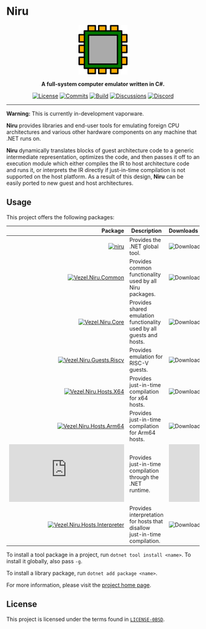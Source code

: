 # Niru

<div align="center">
    <img src="niru.svg"
         width="128" />
</div>

<p align="center">
    <strong>
        A full-system computer emulator written in C#.
    </strong>
</p>

<div align="center">

[![License](https://img.shields.io/github/license/vezel-dev/niru?color=brown)](LICENSE-0BSD)
[![Commits](https://img.shields.io/github/commit-activity/m/vezel-dev/niru/master?label=commits&color=slateblue)](https://github.com/vezel-dev/niru/commits/master)
[![Build](https://img.shields.io/github/workflow/status/vezel-dev/niru/Build/master)](https://github.com/vezel-dev/niru/actions/workflows/build.yml)
[![Discussions](https://img.shields.io/github/discussions/vezel-dev/niru?color=teal)](https://github.com/vezel-dev/niru/discussions)
[![Discord](https://img.shields.io/discord/960716713136095232?color=peru&label=discord)](https://discord.gg/SdBCrRuNxY)

</div>

---

**Warning:** This is currently in-development vaporware.

**Niru** provides libraries and end-user tools for emulating foreign CPU
architectures and various other hardware components on any machine that .NET
runs on.

**Niru** dynamically translates blocks of guest architecture code to a generic
intermediate representation, optimizes the code, and then passes it off to an
execution module which either compiles the IR to host architecture code and runs
it, or interprets the IR directly if just-in-time compilation is not supported
on the host platform. As a result of this design, **Niru** can be easily ported
to new guest and host architectures.

## Usage

This project offers the following packages:

| Package | Description | Downloads |
| -: | - | :- |
| [![niru][cli-img]][cli-pkg] | Provides the .NET global tool. | ![Downloads][cli-dls] |
| [![Vezel.Niru.Common][common-img]][common-pkg] | Provides common functionality used by all Niru packages. | ![Downloads][common-dls] |
| [![Vezel.Niru.Core][core-img]][core-pkg] | Provides shared emulation functionality used by all guests and hosts. | ![Downloads][core-dls] |
| [![Vezel.Niru.Guests.Riscv][guests-riscv-img]][guests-riscv-pkg] | Provides emulation for RISC-V guests. | ![Downloads][guests-riscv-dls] |
| [![Vezel.Niru.Hosts.X64][hosts-x64-img]][hosts-x64-pkg] | Provides just-in-time compilation for x64 hosts. | ![Downloads][hosts-x64-dls] |
| [![Vezel.Niru.Hosts.Arm64][hosts-arm64-img]][hosts-arm64-pkg] | Provides just-in-time compilation for Arm64 hosts. | ![Downloads][hosts-arm64-dls] |
| [![Vezel.Niru.Hosts.Cil][hosts-cil-img]][hosts-cil-pkg] | Provides just-in-time compilation through the .NET runtime. | ![Downloads][hosts-cil-dls] |
| [![Vezel.Niru.Hosts.Interpreter][hosts-interpreter-img]][hosts-interpreter-pkg] | Provides interpretation for hosts that disallow just-in-time compilation. | ![Downloads][hosts-interpreter-dls] |

[cli-pkg]: https://www.nuget.org/packages/niru
[common-pkg]: https://www.nuget.org/packages/Vezel.Niru.Common
[core-pkg]: https://www.nuget.org/packages/Vezel.Niru.Core
[guests-riscv-pkg]: https://www.nuget.org/packages/Vezel.Niru.Guests.Riscv
[hosts-x64-pkg]: https://www.nuget.org/packages/Vezel.Niru.Hosts.X64
[hosts-arm64-pkg]: https://www.nuget.org/packages/Vezel.Niru.Hosts.Arm64
[hosts-cil-pkg]: https://www.nuget.org/packages/Vezel.Niru.Hosts.Cil
[hosts-interpreter-pkg]: https://www.nuget.org/packages/Vezel.Niru.Hosts.Interpreter

[cli-img]: https://img.shields.io/nuget/v/niru?label=niru
[common-img]: https://img.shields.io/nuget/v/Vezel.Niru.Common?label=Vezel.Niru.Common
[core-img]: https://img.shields.io/nuget/v/Vezel.Niru.Core?label=Vezel.Niru.Core
[guests-riscv-img]: https://img.shields.io/nuget/v/Vezel.Niru.Guests.Riscv?label=Vezel.Niru.Guests.Riscv
[hosts-x64-img]: https://img.shields.io/nuget/v/Vezel.Niru.Hosts.X64?label=Vezel.Niru.Hosts.X64
[hosts-arm64-img]: https://img.shields.io/nuget/v/Vezel.Niru.Hosts.Arm64?label=Vezel.Niru.Hosts.Arm64
[hosts-cil-img]: https://img.shields.io/nuget/v/Vezel.Niru.Hosts.Cil?label=Vezel.Niru.Hosts.Cil
[hosts-interpreter-img]: https://img.shields.io/nuget/v/Vezel.Niru.Hosts.Interpreter?label=Vezel.Niru.Hosts.Interpreter

[cli-dls]: https://img.shields.io/nuget/dt/niru?label=
[common-dls]: https://img.shields.io/nuget/dt/Vezel.Niru.Common?label=
[core-dls]: https://img.shields.io/nuget/dt/Vezel.Niru.Core?label=
[guests-riscv-dls]: https://img.shields.io/nuget/dt/Vezel.Niru.Guests.Riscv?label=
[hosts-x64-dls]: https://img.shields.io/nuget/dt/Vezel.Niru.Hosts.X64?label=
[hosts-arm64-dls]: https://img.shields.io/nuget/dt/Vezel.Niru.Hosts.Arm64?label=
[hosts-cil-dls]: https://img.shields.io/nuget/dt/Vezel.Niru.Hosts.Cil?label=
[hosts-interpreter-dls]: https://img.shields.io/nuget/dt/Vezel.Niru.Hosts.Interpreter?label=

To install a tool package in a project, run `dotnet tool install <name>`. To
install it globally, also pass `-g`.

To install a library package, run `dotnet add package <name>`.

For more information, please visit the
[project home page](https://docs.vezel.dev/niru).

## License

This project is licensed under the terms found in
[`LICENSE-0BSD`](LICENSE-0BSD).
